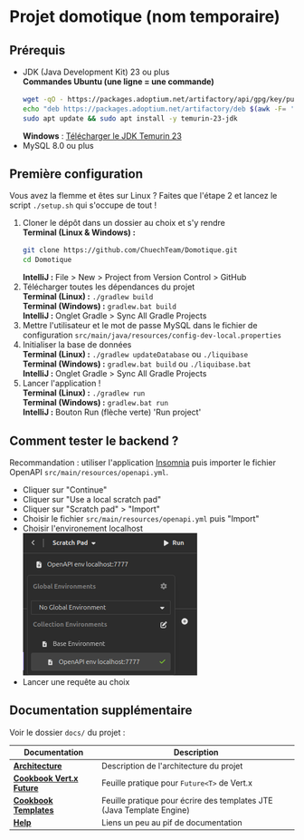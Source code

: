 # Projet domotique (nom temporaire)

## Prérequis

- JDK (Java Development Kit) 23 ou plus  
  **Commandes Ubuntu (une ligne = une commande)** 
  ```bash
  wget -qO - https://packages.adoptium.net/artifactory/api/gpg/key/public | sudo gpg --dearmor | sudo tee /etc/apt/trusted.gpg.d/adoptium.gpg > /dev/null
  echo "deb https://packages.adoptium.net/artifactory/deb $(awk -F= '/^VERSION_CODENAME/{print$2}' /etc/os-release) main" | sudo tee /etc/apt/sources.list.d/adoptium.list
  sudo apt update && sudo apt install -y temurin-23-jdk
  ```
  **Windows** : [Télécharger le JDK Temurin 23](https://adoptium.net/fr/temurin/releases/?version=23&os=windows&arch=x64)
- MySQL 8.0 ou plus

## Première configuration

Vous avez la flemme et êtes sur Linux ? Faites que l'étape 2 et lancez le script `./setup.sh` qui s'occupe de tout !

1. Cloner le dépôt dans un dossier au choix et s'y rendre  
   **Terminal (Linux & Windows) :**
   ```bash
   git clone https://github.com/ChuechTeam/Domotique.git
   cd Domotique
   ```
   **IntelliJ :** File > New > Project from Version Control > GitHub
2. Télécharger toutes les dépendances du projet   
   **Terminal (Linux) :** `./gradlew build`     
   **Terminal (Windows) :** `gradlew.bat build`    
   **IntelliJ :** Onglet Gradle > Sync All Gradle Projects
3. Mettre l'utilisateur et le mot de passe MySQL dans le fichier de configuration
   `src/main/java/resources/config-dev-local.properties`
4. Initialiser la base de données   
   **Terminal (Linux) :** `./gradlew updateDatabase` ou `./liquibase`     
   **Terminal (Windows) :** `gradlew.bat build` ou `./liquibase.bat`    
   **IntelliJ :** Onglet Gradle > Sync All Gradle Projects
5. Lancer l'application !  
   **Terminal (Linux) :** `./gradlew run`    
   **Terminal (Windows) :** `gradlew.bat run`    
   **IntelliJ :** Bouton Run (flèche verte) 'Run project'

## Comment tester le backend ?

Recommandation : utiliser l'application [Insomnia](https://insomnia.rest/download) puis importer le fichier OpenAPI `src/main/resources/openapi.yml`.

- Cliquer sur "Continue"
- Cliquer sur "Use a local scratch pad"
- Cliquer sur "Scratch pad" > "Import"
- Choisir le fichier `src/main/resources/openapi.yml` puis "Import"
- Choisir l'environement localhost   
  ![Step 1](docs/insomnia_step1.png)
- Lancer une requête au choix

## Documentation supplémentaire

Voir le dossier `docs/` du projet :

| Documentation                                              | Description                                                           |
|------------------------------------------------------------|-----------------------------------------------------------------------|
| **[Architecture](docs/ARCHITECTURE.md)**                   | Description de l'architecture du projet                               |
| **[Cookbook Vert.x Future](docs/COOKBOOK_VertxFuture.md)** | Feuille pratique pour `Future<T>` de Vert.x                           |
| **[Cookbook Templates](docs/COOKBOOK_Templates.md)**       | Feuille pratique pour écrire des templates JTE (Java Template Engine) |
| **[Help](docs/HELP.md)**                                   | Liens un peu au pif de documentation                                  |
